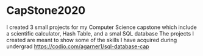 # CapStone2020
I created 3 small projects for my Computer Science capstone which include a scientific calculator, Hash Table, and a smal SQL database
The projects I created are meant to show some of the skills I have acquired during undergrad
https://codio.com/agarner1/sql-database-cap
